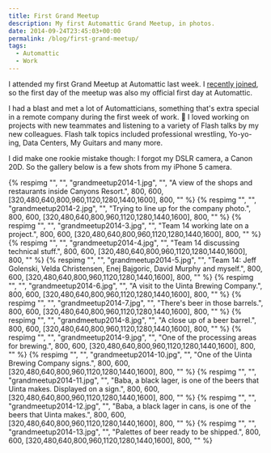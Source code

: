 ```yaml
---
title: First Grand Meetup
description: My first Automattic Grand Meetup, in photos.
date: 2014-09-24T23:45:03+00:00
permalink: /blog/first-grand-meetup/
tags:
  - Automattic
  - Work
---
```


I attended my first Grand Meetup at Automattic last week. I [recently joined](/blog/joining-automattic/), so the first day of the meetup was also my official first day at Automattic.

I had a blast and met a lot of Automatticians, something that's extra special in a remote company during the first week of work. 🙂 I loved working on projects with new teammates and listening to a variety of Flash talks by my new colleagues. Flash talk topics included professional wrestling, Yo-yo-ing, Data Centers, My Guitars and many more.

I did make one rookie mistake though: I forgot my DSLR camera, a Canon 20D. So the gallery below is a few shots from my iPhone 5 camera.

<div class="reel">
  {% respimg "", "", "grandmeetup2014-1.jpg", "", "A view of the shops and restaurants inside Canyons Resort.", 800, 600, [320,480,640,800,960,1120,1280,1440,1600], 800, "" %}
  {% respimg "", "", "grandmeetup2014-2.jpg", "", "Trying to line up for the company photo.", 800, 600, [320,480,640,800,960,1120,1280,1440,1600], 800, "" %}
  {% respimg "", "", "grandmeetup2014-3.jpg", "", "Team 14 working late on a project.", 800, 600, [320,480,640,800,960,1120,1280,1440,1600], 800, "" %}
  {% respimg "", "", "grandmeetup2014-4.jpg", "", "Team 14 discussing technical stuff.", 800, 600, [320,480,640,800,960,1120,1280,1440,1600], 800, "" %}
  {% respimg "", "", "grandmeetup2014-5.jpg", "", "Team 14: Jeff Golenski, Velda Christensen, Enej Bajgoric, David Murphy and myself.", 800, 600, [320,480,640,800,960,1120,1280,1440,1600], 800, "" %}
  {% respimg "", "", "grandmeetup2014-6.jpg", "", "A visit to the Uinta Brewing Company.", 800, 600, [320,480,640,800,960,1120,1280,1440,1600], 800, "" %}
  {% respimg "", "", "grandmeetup2014-7.jpg", "", "There's beer in those barrels.", 800, 600, [320,480,640,800,960,1120,1280,1440,1600], 800, "" %}
  {% respimg "", "", "grandmeetup2014-8.jpg", "", "A close up of a beer barrel.", 800, 600, [320,480,640,800,960,1120,1280,1440,1600], 800, "" %}
  {% respimg "", "", "grandmeetup2014-9.jpg", "", "One of the processing areas for brewing.", 800, 600, [320,480,640,800,960,1120,1280,1440,1600], 800, "" %}
  {% respimg "", "", "grandmeetup2014-10.jpg", "", "One of the Uinta Brewing Company signs.", 800, 600, [320,480,640,800,960,1120,1280,1440,1600], 800, "" %}
  {% respimg "", "", "grandmeetup2014-11.jpg", "", "Baba, a black lager, is one of the beers that Uinta makes. Displayed on a sign.", 800, 600, [320,480,640,800,960,1120,1280,1440,1600], 800, "" %}
  {% respimg "", "", "grandmeetup2014-12.jpg", "", "Baba, a black lager in cans, is one of the beers that Uinta makes.", 800, 600, [320,480,640,800,960,1120,1280,1440,1600], 800, "" %}
  {% respimg "", "", "grandmeetup2014-13.jpg", "", "Palettes of beer ready to be shipped.", 800, 600, [320,480,640,800,960,1120,1280,1440,1600], 800, "" %}
</div>
